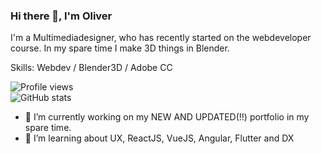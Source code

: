 ### Hi there 👋, I'm Oliver

I'm a Multimediadesigner, who has recently started on the webdeveloper course. In my spare time I make 3D things in Blender.

Skills: Webdev / Blender3D / Adobe CC

![Profile views](https://gpvc.arturio.dev/Owlatom)  
![GitHub stats](https://github-readme-stats.vercel.app/api?username=Owlatom&show_icons=true)  

- 🔭 I’m currently working on my NEW AND UPDATED(!!) portfolio in my spare time. 
- 🌱 I’m learning about UX, ReactJS, VueJS, Angular, Flutter and DX

